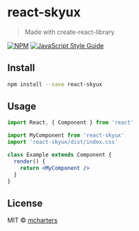 # react-skyux

> Made with create-react-library

[![NPM](https://img.shields.io/npm/v/react-skyux.svg)](https://www.npmjs.com/package/react-skyux) [![JavaScript Style Guide](https://img.shields.io/badge/code_style-standard-brightgreen.svg)](https://standardjs.com)

## Install

```bash
npm install --save react-skyux
```

## Usage

```jsx
import React, { Component } from 'react'

import MyComponent from 'react-skyux'
import 'react-skyux/dist/index.css'

class Example extends Component {
  render() {
    return <MyComponent />
  }
}
```

## License

MIT © [mcharters](https://github.com/mcharters)
